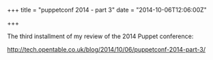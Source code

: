 +++
title = "puppetconf 2014 - part 3"
date = "2014-10-06T12:06:00Z"

+++

The third installment of my review of the 2014 Puppet conference:

http://tech.opentable.co.uk/blog/2014/10/06/puppetconf-2014-part-3/
